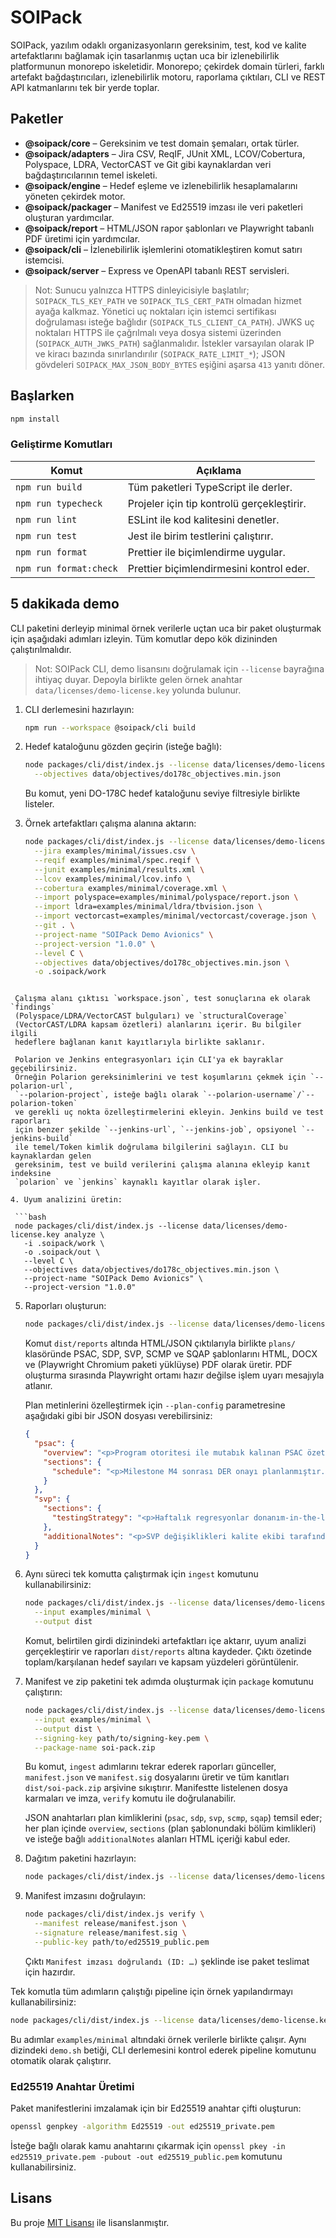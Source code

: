 # SOIPack

SOIPack, yazılım odaklı organizasyonların gereksinim, test, kod ve kalite artefaktlarını bağlamak için tasarlanmış uçtan uca bir izlenebilirlik platformunun monorepo iskeletidir. Monorepo; çekirdek domain türleri, farklı artefakt bağdaştırıcıları, izlenebilirlik motoru, raporlama çıktıları, CLI ve REST API katmanlarını tek bir yerde toplar.

## Paketler

- **@soipack/core** – Gereksinim ve test domain şemaları, ortak türler.
- **@soipack/adapters** – Jira CSV, ReqIF, JUnit XML, LCOV/Cobertura, Polyspace, LDRA, VectorCAST ve Git gibi kaynaklardan veri bağdaştırıcılarının temel iskeleti.
- **@soipack/engine** – Hedef eşleme ve izlenebilirlik hesaplamalarını yöneten çekirdek motor.
- **@soipack/packager** – Manifest ve Ed25519 imzası ile veri paketleri oluşturan yardımcılar.
- **@soipack/report** – HTML/JSON rapor şablonları ve Playwright tabanlı PDF üretimi için yardımcılar.
- **@soipack/cli** – İzlenebilirlik işlemlerini otomatikleştiren komut satırı istemcisi.
- **@soipack/server** – Express ve OpenAPI tabanlı REST servisleri.

> Not: Sunucu yalnızca HTTPS dinleyicisiyle başlatılır; `SOIPACK_TLS_KEY_PATH` ve `SOIPACK_TLS_CERT_PATH` olmadan hizmet ayağa kalkmaz. Yönetici uç noktaları için istemci sertifikası doğrulaması isteğe bağlıdır (`SOIPACK_TLS_CLIENT_CA_PATH`). JWKS uç noktaları HTTPS ile çağrılmalı veya dosya sistemi üzerinden (`SOIPACK_AUTH_JWKS_PATH`) sağlanmalıdır. İstekler varsayılan olarak IP ve kiracı bazında sınırlandırılır (`SOIPACK_RATE_LIMIT_*`); JSON gövdeleri `SOIPACK_MAX_JSON_BODY_BYTES` eşiğini aşarsa `413` yanıtı döner.

## Başlarken

```bash
npm install
```

### Geliştirme Komutları

| Komut                  | Açıklama                                   |
| ---------------------- | ------------------------------------------ |
| `npm run build`        | Tüm paketleri TypeScript ile derler.       |
| `npm run typecheck`    | Projeler için tip kontrolü gerçekleştirir. |
| `npm run lint`         | ESLint ile kod kalitesini denetler.        |
| `npm run test`         | Jest ile birim testlerini çalıştırır.      |
| `npm run format`       | Prettier ile biçimlendirme uygular.        |
| `npm run format:check` | Prettier biçimlendirmesini kontrol eder.   |

## 5 dakikada demo

CLI paketini derleyip minimal örnek verilerle uçtan uca bir paket oluşturmak için aşağıdaki adımları izleyin. Tüm komutlar depo kök dizininden çalıştırılmalıdır.

> Not: SOIPack CLI, demo lisansını doğrulamak için `--license` bayrağına ihtiyaç duyar. Depoyla birlikte gelen örnek anahtar `data/licenses/demo-license.key` yolunda bulunur.

1. CLI derlemesini hazırlayın:

   ```bash
   npm run --workspace @soipack/cli build
   ```

2. Hedef kataloğunu gözden geçirin (isteğe bağlı):

   ```bash
   node packages/cli/dist/index.js --license data/licenses/demo-license.key objectives list --level C \
     --objectives data/objectives/do178c_objectives.min.json
   ```

   Bu komut, yeni DO-178C hedef kataloğunu seviye filtresiyle birlikte listeler.

3. Örnek artefaktları çalışma alanına aktarın:

   ```bash
   node packages/cli/dist/index.js --license data/licenses/demo-license.key import \
     --jira examples/minimal/issues.csv \
     --reqif examples/minimal/spec.reqif \
     --junit examples/minimal/results.xml \
     --lcov examples/minimal/lcov.info \
     --cobertura examples/minimal/coverage.xml \
     --import polyspace=examples/minimal/polyspace/report.json \
     --import ldra=examples/minimal/ldra/tbvision.json \
     --import vectorcast=examples/minimal/vectorcast/coverage.json \
     --git . \
     --project-name "SOIPack Demo Avionics" \
     --project-version "1.0.0" \
     --level C \
     --objectives data/objectives/do178c_objectives.min.json \
     -o .soipack/work
  ```

   Çalışma alanı çıktısı `workspace.json`, test sonuçlarına ek olarak `findings`
   (Polyspace/LDRA/VectorCAST bulguları) ve `structuralCoverage`
   (VectorCAST/LDRA kapsam özetleri) alanlarını içerir. Bu bilgiler ilgili
   hedeflere bağlanan kanıt kayıtlarıyla birlikte saklanır.

   Polarion ve Jenkins entegrasyonları için CLI'ya ek bayraklar geçebilirsiniz.
   Örneğin Polarion gereksinimlerini ve test koşumlarını çekmek için `--polarion-url`,
   `--polarion-project`, isteğe bağlı olarak `--polarion-username`/`--polarion-token`
   ve gerekli uç nokta özelleştirmelerini ekleyin. Jenkins build ve test raporları
   için benzer şekilde `--jenkins-url`, `--jenkins-job`, opsiyonel `--jenkins-build`
   ile temel/Token kimlik doğrulama bilgilerini sağlayın. CLI bu kaynaklardan gelen
   gereksinim, test ve build verilerini çalışma alanına ekleyip kanıt indeksine
   `polarion` ve `jenkins` kaynaklı kayıtlar olarak işler.

4. Uyum analizini üretin:

   ```bash
   node packages/cli/dist/index.js --license data/licenses/demo-license.key analyze \
     -i .soipack/work \
     -o .soipack/out \
     --level C \
     --objectives data/objectives/do178c_objectives.min.json \
     --project-name "SOIPack Demo Avionics" \
     --project-version "1.0.0"
   ```

5. Raporları oluşturun:

   ```bash
   node packages/cli/dist/index.js --license data/licenses/demo-license.key report -i .soipack/out -o dist/reports
   ```

   Komut `dist/reports` altında HTML/JSON çıktılarıyla birlikte `plans/` klasöründe PSAC, SDP, SVP, SCMP ve SQAP şablonlarını HTML, DOCX ve (Playwright Chromium paketi yüklüyse) PDF olarak üretir. PDF oluşturma sırasında Playwright ortamı hazır değilse işlem uyarı mesajıyla atlanır.

   Plan metinlerini özelleştirmek için `--plan-config` parametresine aşağıdaki gibi bir JSON dosyası verebilirsiniz:

   ```json
   {
     "psac": {
       "overview": "<p>Program otoritesi ile mutabık kalınan PSAC özeti.</p>",
       "sections": {
         "schedule": "<p>Milestone M4 sonrası DER onayı planlanmıştır.</p>"
       }
     },
     "svp": {
       "sections": {
         "testingStrategy": "<p>Haftalık regresyonlar donanım-in-the-loop ortamında koşulur.</p>"
       },
       "additionalNotes": "<p>SVP değişiklikleri kalite ekibi tarafından onaylanmalıdır.</p>"
     }
   }
   ```

6. Aynı süreci tek komutta çalıştırmak için `ingest` komutunu kullanabilirsiniz:

   ```bash
   node packages/cli/dist/index.js --license data/licenses/demo-license.key ingest \
     --input examples/minimal \
     --output dist
   ```

   Komut, belirtilen girdi dizinindeki artefaktları içe aktarır, uyum analizi gerçekleştirir ve raporları `dist/reports` altına kaydeder. Çıktı özetinde toplam/karşılanan hedef sayıları ve kapsam yüzdeleri görüntülenir.

7. Manifest ve zip paketini tek adımda oluşturmak için `package` komutunu çalıştırın:

   ```bash
   node packages/cli/dist/index.js --license data/licenses/demo-license.key package \
     --input examples/minimal \
     --output dist \
     --signing-key path/to/signing-key.pem \
     --package-name soi-pack.zip
   ```

   Bu komut, `ingest` adımlarını tekrar ederek raporları günceller, `manifest.json` ve `manifest.sig` dosyalarını üretir ve tüm kanıtları `dist/soi-pack.zip` arşivine sıkıştırır. Manifestte listelenen dosya karmaları ve imza, `verify` komutu ile doğrulanabilir.

   JSON anahtarları plan kimliklerini (`psac`, `sdp`, `svp`, `scmp`, `sqap`) temsil eder; her plan içinde `overview`, `sections` (plan şablonundaki bölüm kimlikleri) ve isteğe bağlı `additionalNotes` alanları HTML içeriği kabul eder.

6. Dağıtım paketini hazırlayın:

   ```bash
   node packages/cli/dist/index.js --license data/licenses/demo-license.key pack -i dist -o release --name soipack-demo.zip
   ```

7. Manifest imzasını doğrulayın:

   ```bash
   node packages/cli/dist/index.js verify \
     --manifest release/manifest.json \
     --signature release/manifest.sig \
     --public-key path/to/ed25519_public.pem
   ```

   Çıktı `Manifest imzası doğrulandı (ID: …)` şeklinde ise paket teslimat için hazırdır.

Tek komutla tüm adımların çalıştığı pipeline için örnek yapılandırmayı kullanabilirsiniz:

```bash
node packages/cli/dist/index.js --license data/licenses/demo-license.key run --config examples/minimal/soipack.config.yaml
```

Bu adımlar `examples/minimal` altındaki örnek verilerle birlikte çalışır. Aynı dizindeki `demo.sh` betiği, CLI derlemesini kontrol ederek pipeline komutunu otomatik olarak çalıştırır.

### Ed25519 Anahtar Üretimi

Paket manifestlerini imzalamak için bir Ed25519 anahtar çifti oluşturun:

```bash
openssl genpkey -algorithm Ed25519 -out ed25519_private.pem
```

İsteğe bağlı olarak kamu anahtarını çıkarmak için `openssl pkey -in ed25519_private.pem -pubout -out ed25519_public.pem` komutunu kullanabilirsiniz.

## Lisans

Bu proje [MIT Lisansı](./LICENSE) ile lisanslanmıştır.

